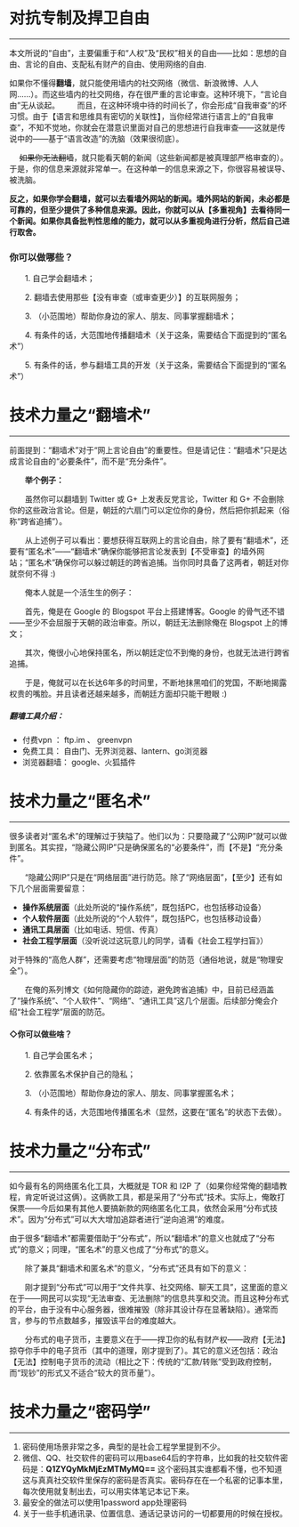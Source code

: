 # 对抗专制及捍卫自由

---------
本文所说的“自由”，主要偏重于和“人权”及“民权”相关的自由——比如：思想的自由、言论的自由、支配私有财产的自由、使用网络的自由.


   如果你不懂得**翻墙**，就只能使用墙内的社交网络（微信、新浪微博、人人网......）。而这些墙内的社交网络，存在很严重的言论审查。这种环境下，“言论自由”无从谈起。
　　而且，在这种环境中待的时间长了，你会形成“自我审查”的坏习惯。由于【语言和思维具有密切的关联性】，当你经常进行语言上的“自我审查”，不知不觉地，你就会在潜意识里面对自己的思想进行自我审查——这就是传说中的——基于“语言改造”的洗脑（效果很彻底）。

　 ~~如果你无法翻墙~~，就只能看天朝的新闻（这些新闻都是被真理部严格审查的）。于是，你的信息来源就非常单一。在这种单一的信息来源之下，你很容易被误导、被洗脑。
　
 
**反之，如果你学会翻墙，就可以去看墙外网站的新闻。墙外网站的新闻，未必都是可靠的，但至少提供了多种信息来源。因此，你就可以从【多重视角】去看待同一个新闻。如果你具备批判性思维的能力，就可以从多重视角进行分析，然后自己进行取舍。**

### 你可以做哪些？

　　1. 自己学会翻墙术；


　　2. 翻墙去使用那些【没有审查（或审查更少）】的互联网服务；


　　3. （小范围地）帮助你身边的家人、朋友、同事掌握翻墙术；


　　4. 有条件的话，大范围地传播翻墙术（关于这条，需要结合下面提到的“匿名术”）


　　5. 有条件的话，参与翻墙工具的开发（关于这条，需要结合下面提到的“匿名术”）




# 技术力量之“翻墙术”

---------


前面提到：“翻墙术”对于“网上言论自由”的重要性。但是请记住：“翻墙术”只是达成言论自由的“必要条件”，而不是“充分条件”。


　　**举个例子：**
  
　　虽然你可以翻墙到 Twitter 或 G+ 上发表反党言论，Twitter 和 G+ 不会删除你的这些政治言论。但是，朝廷的六扇门可以定位你的身份，然后把你抓起来（俗称“跨省追捕”）。

　　从上述例子可以看出：要想获得互联网上的言论自由，除了要有“翻墙术”，还要有“匿名术”——“翻墙术”确保你能够把言论发表到【不受审查】的墙外网站；“匿名术”确保你可以躲过朝廷的跨省追捕。当你同时具备了这两者，朝廷对你就奈何不得 :)

　　俺本人就是一个活生生的例子：
  
  
　　首先，俺是在 Google 的 Blogspot 平台上搭建博客。Google 的骨气还不错——至少不会屈服于天朝的政治审查。所以，朝廷无法删除俺在 Blogspot 上的博文；
  
　　其次，俺很小心地保持匿名，所以朝廷定位不到俺的身份，也就无法进行跨省追捕。
  
　　于是，俺就可以在长达6年多的时间里，不断地抹黑咱们的党国，不断地揭露权贵的嘴脸。并且读者还越来越多，而朝廷方面却只能干瞪眼 :)
  
  
##### 翻墙工具介绍：
- 付费vpn ： ftp.im 、 greenvpn
- 免费工具： 自由门、无界浏览器、lantern、go浏览器
- 浏览器翻墙： google、火狐插件


# 技术力量之“匿名术”
---------


很多读者对“匿名术”的理解过于狭隘了。他们以为：只要隐藏了“公网IP”就可以做到匿名。其实捏，“隐藏公网IP”只是确保匿名的“必要条件”，而【不是】“充分条件”。


　　“隐藏公网IP”只是在“网络层面”进行防范。除了“网络层面”，【至少】还有如下几个层面需要留意：
- **操作系统层面**（此处所说的“操作系统”，既包括PC，也包括移动设备）
- **个人软件层面**（此处所说的“个人软件”，既包括PC，也包括移动设备）
- **通讯工具层面**（比如电话、短信、传真）
- **社会工程学层面**（没听说过这玩意儿的同学，请看《社会工程学扫盲》）
　
 
 对于特殊的“高危人群”，还需要考虑“物理层面”的防范（通俗地说，就是“物理安全”）。

　　在俺的系列博文《如何隐藏你的踪迹，避免跨省追捕》中，目前已经涵盖了“操作系统”、“个人软件”、“网络”、“通讯工具”这几个层面。后续部分俺会介绍“社会工程学”层面的防范。

#### ◇你可以做些啥？

　　1.  自己学会匿名术；


　　2. 依靠匿名术保护自己的隐私；


　　3. （小范围地）帮助你身边的家人、朋友、同事掌握匿名术；


　　4. 有条件的话，大范围地传播匿名术（显然，这要在“匿名”的状态下去做）。





# 技术力量之“分布式”
---------

如今最有名的网络匿名化工具，大概就是 TOR 和 I2P 了（如果你经常俺的翻墙教程，肯定听说过这俩）。这俩款工具，都是采用了“分布式”技术。实际上，俺敢打保票——今后如果有其他人要搞新款的网络匿名化工具，依然会采用“分布式技术”。因为“分布式”可以大大增加追踪者进行“逆向追溯”的难度。



由于很多“翻墙术”都需要借助于“分布式”，所以“翻墙术”的意义也就成了“分布式”的意义；同理，“匿名术”的意义也成了“分布式”的意义。

　　除了兼具“翻墙术和匿名术”的意义，“分布式”还具有如下的意义：
  
　　刚才提到“分布式”可以用于“文件共享、社交网络、聊天工具”，这里面的意义在于——网民可以实现“无法审查、无法删除”的信息共享和交流。而且这种分布式的平台，由于没有中心服务器，很难摧毁（除非其设计存在显著缺陷）。通常而言，参与的节点数越多，摧毁该平台的难度越大。
  
　　分布式的电子货币，主要意义在于——捍卫你的私有财产权——政府【无法】掠夺你手中的电子货币（其中的道理，刚才提到了）。其它的意义还包括：政治【无法】控制电子货币的流动（相比之下：传统的“汇款/转账”受到政府控制，而“现钞”的形式又不适合“较大的货币量”）。
  
  


# 技术力量之“密码学”
---------

1. 密码使用场景非常之多，典型的是社会工程学里提到不少。
2. 微信、QQ、社交软件的密码可以用base64后的字符串，比如我的社交软件密码是：**Q1ZYQyMkMjEzMTMyMQ==**  这个密码其实谁都看不懂，也不知道这与真真社交软件里保存的密码是否真实。密码存在在一个私密的记事本里，每次使用就复制出去，可以用实体笔记本记下来。
3. 最安全的做法可以使用1password app处理密码
4. 关于一些手机通讯录、位置信息、通话记录访问的一切都要用的时候在授权。
